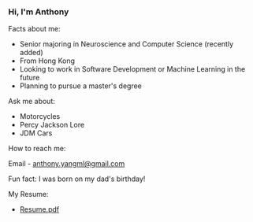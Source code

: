 ### Hi, I'm Anthony

Facts about me:

- Senior majoring in Neuroscience and Computer Science (recently added)
- From Hong Kong 
- Looking to work in Software Development or Machine Learning in the future
- Planning to pursue a master's degree


Ask me about:

- Motorcycles
- Percy Jackson Lore
- JDM Cars 

How to reach me:

Email - anthony.yangml@gmail.com

Fun fact: I was born on my dad's birthday!

My Resume:

- [Resume.pdf](https://github.com/yangml103/yangml103/files/8082070/Resume.pdf)
